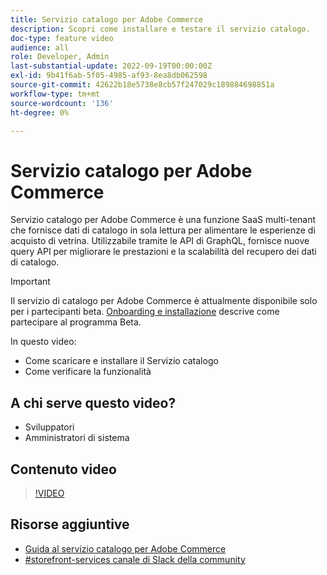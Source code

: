 ```yaml
---
title: Servizio catalogo per Adobe Commerce
description: Scopri come installare e testare il servizio catalogo.
doc-type: feature video
audience: all
role: Developer, Admin
last-substantial-update: 2022-09-19T00:00:00Z
exl-id: 9b41f6ab-5f05-4985-af93-8ea8db062598
source-git-commit: 42622b18e5738e8cb57f247029c189884698851a
workflow-type: tm+mt
source-wordcount: '136'
ht-degree: 0%

---
```


# Servizio catalogo per Adobe Commerce

Servizio catalogo per Adobe Commerce è una funzione SaaS multi-tenant che fornisce dati di catalogo in sola lettura per alimentare le esperienze di acquisto di vetrina. Utilizzabile tramite le API di GraphQL, fornisce nuove query API per migliorare le prestazioni e la scalabilità del recupero dei dati di catalogo.

>[!IMPORTANT]
>
>Il servizio di catalogo per Adobe Commerce è attualmente disponibile solo per i partecipanti beta. [Onboarding e installazione](https://experienceleague.adobe.com/docs/commerce-merchant-services/catalog-service/installation.html) descrive come partecipare al programma Beta.

In questo video:

- Come scaricare e installare il Servizio catalogo
- Come verificare la funzionalità

## A chi serve questo video?

- Sviluppatori
- Amministratori di sistema

## Contenuto video

>[!VIDEO](https://video.tv.adobe.com/v/3409390?quality=12&learn=on)

## Risorse aggiuntive

- [Guida al servizio catalogo per Adobe Commerce](https://experienceleague.adobe.com/docs/commerce-merchant-services/catalog-service/guide-overview.html)
- [#storefront-services canale di Slack della community](https://magentocommeng.slack.com/?redir=%2Farchives%2FC03HVPG8RS4)
